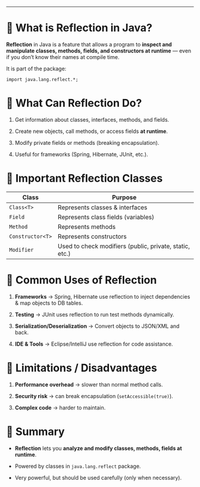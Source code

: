
---
# 🔹 What is Reflection in Java?

**Reflection** in Java is a feature that allows a program to **inspect and manipulate classes, methods, fields, and constructors at runtime** — even if you don’t know their names at compile time.

It is part of the package:

`import java.lang.reflect.*;`

# 🔹 What Can Reflection Do?

1. Get information about classes, interfaces, methods, and fields.
    
2. Create new objects, call methods, or access fields **at runtime**.
    
3. Modify private fields or methods (breaking encapsulation).
    
4. Useful for frameworks (Spring, Hibernate, JUnit, etc.).

# 🔹 Important Reflection Classes

|Class|Purpose|
|---|---|
|`Class<T>`|Represents classes & interfaces|
|`Field`|Represents class fields (variables)|
|`Method`|Represents methods|
|`Constructor<T>`|Represents constructors|
|`Modifier`|Used to check modifiers (public, private, static, etc.)|

# 🔹 Common Uses of Reflection

1. **Frameworks** → Spring, Hibernate use reflection to inject dependencies & map objects to DB tables.
    
2. **Testing** → JUnit uses reflection to run test methods dynamically.
    
3. **Serialization/Deserialization** → Convert objects to JSON/XML and back.
    
4. **IDE & Tools** → Eclipse/IntelliJ use reflection for code assistance.
    

# 🔹 Limitations / Disadvantages

1. **Performance overhead** → slower than normal method calls.
    
2. **Security risk** → can break encapsulation (`setAccessible(true)`).
    
3. **Complex code** → harder to maintain.
    
# 🔹 Summary

- **Reflection** lets you **analyze and modify classes, methods, fields at runtime**.
    
- Powered by classes in `java.lang.reflect` package.
    
- Very powerful, but should be used carefully (only when necessary).